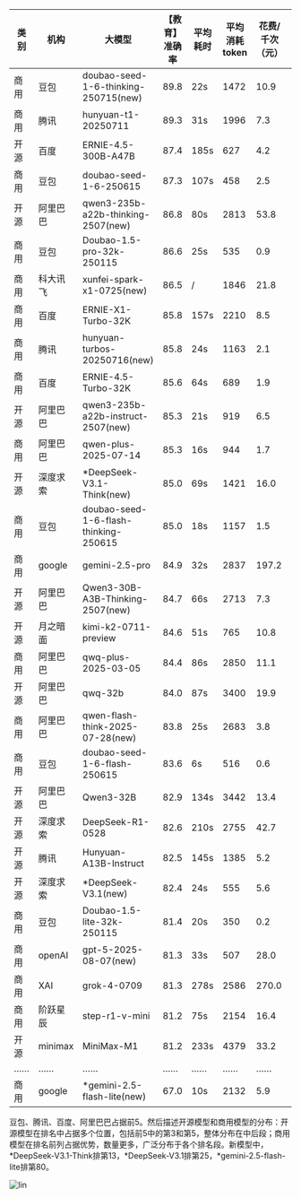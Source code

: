 
|类别|机构|大模型|【教育】准确率|平均耗时|平均消耗token|花费/千次（元）|排名（准确率）|
|---|---|-----|-------------------|-------|-----------|-----------|-----------|
|商用|豆包|doubao-seed-1-6-thinking-250715(new)|89.8|22s|1472|10.9|1|
|商用|腾讯|hunyuan-t1-20250711|89.3|31s|1996|7.3|2|
|开源|百度|ERNIE-4.5-300B-A47B|87.4|185s|627|4.2|3|
|商用|豆包|doubao-seed-1-6-250615|87.3|107s|458|2.5|4|
|开源|阿里巴巴|qwen3-235b-a22b-thinking-2507(new)|86.8|80s|2813|53.8|5|
|商用|豆包|Doubao-1.5-pro-32k-250115|86.6|25s|535|0.9|6|
|商用|科大讯飞|xunfei-spark-x1-0725(new)|86.5|/|1846|21.8|7|
|商用|百度|ERNIE-X1-Turbo-32K|85.8|157s|2210|8.5|8|
|商用|腾讯|hunyuan-turbos-20250716(new)|85.8|24s|1163|2.1|9|
|商用|百度|ERNIE-4.5-Turbo-32K|85.6|64s|689|1.9|10|
|开源|阿里巴巴|qwen3-235b-a22b-instruct-2507(new)|85.3|21s|919|6.5|11|
|商用|阿里巴巴|qwen-plus-2025-07-14|85.3|16s|944|1.7|12|
|开源|深度求索|*DeepSeek-V3.1-Think(new)|85.0|69s|1421|16.0|13|
|商用|豆包|doubao-seed-1-6-flash-thinking-250615|85.0|18s|1157|1.5|14|
|商用|google|gemini-2.5-pro|84.9|32s|2837|197.2|15|
|开源|阿里巴巴|Qwen3-30B-A3B-Thinking-2507(new)|84.7|66s|2713|7.3|16|
|开源|月之暗面|kimi-k2-0711-preview|84.6|51s|765|10.8|17|
|商用|阿里巴巴|qwq-plus-2025-03-05|84.4|86s|2850|11.1|18|
|开源|阿里巴巴|qwq-32b|84.0|87s|3400|19.9|19|
|商用|阿里巴巴|qwen-flash-think-2025-07-28(new)|83.8|25s|2683|3.8|20|
|商用|豆包|doubao-seed-1-6-flash-250615|83.6|6s|516|0.6|21|
|开源|阿里巴巴|Qwen3-32B|82.9|134s|3442|13.4|22|
|开源|深度求索|DeepSeek-R1-0528|82.6|210s|2755|42.7|23|
|开源|腾讯|Hunyuan-A13B-Instruct|82.5|145s|1385|5.2|24|
|开源|深度求索|*DeepSeek-V3.1(new)|82.4|24s|555|5.6|25|
|商用|豆包|Doubao-1.5-lite-32k-250115|81.4|20s|350|0.2|26|
|商用|openAI|gpt-5-2025-08-07(new)|81.3|33s|507|28.0|27|
|商用|XAI|grok-4-0709|81.3|278s|2586|270.0|28|
|商用|阶跃星辰|step-r1-v-mini|81.2|75s|2154|16.4|29|
|开源|minimax|MiniMax-M1|81.2|233s|4379|33.2|30|
|……|……|……|……|……|……|……|……|
|商用|google|*gemini-2.5-flash-lite(new)|67.0|10s|2132|5.9|80|<br><br>


豆包、腾讯、百度、阿里巴巴占据前5。然后描述开源模型和商用模型的分布：开源模型在排名中占据多个位置，包括前5中的第3和第5，整体分布在中后段；商用模型在排名前列占据优势，数量更多，广泛分布于各个排名段。新模型中，*DeepSeek-V3.1-Think排第13，*DeepSeek-V3.1排第25，*gemini-2.5-flash-lite排第80。

![lin](../pic/教育.png)